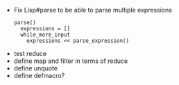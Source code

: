 - Fix Lisp#parse to be able to parse multiple expressions
  ```
  parse()
    expressions = []
    while_more_input
      expressions << parse_expression()
  ```
- test reduce
- define map and filter in terms of reduce
- define unquote
- define defmacro?